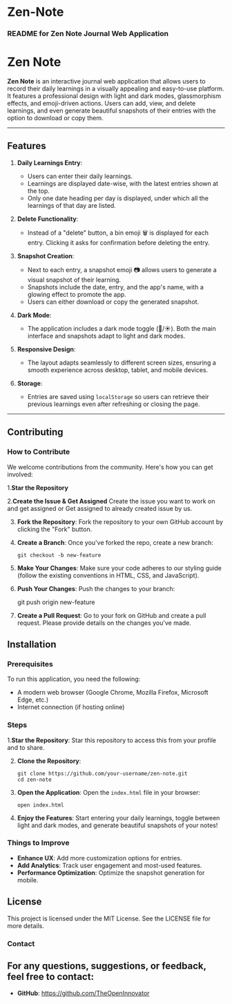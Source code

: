# Zen-Note

### README for Zen Note Journal Web Application

# Zen Note

**Zen Note** is an interactive journal web application that allows users to record their daily learnings in a visually appealing and easy-to-use platform. It features a professional design with light and dark modes, glassmorphism effects, and emoji-driven actions. Users can add, view, and delete learnings, and even generate beautiful snapshots of their entries with the option to download or copy them.

---

## Features

1. **Daily Learnings Entry**:
   - Users can enter their daily learnings.
   - Learnings are displayed date-wise, with the latest entries shown at the top.
   - Only one date heading per day is displayed, under which all the learnings of that day are listed.

2. **Delete Functionality**:
   - Instead of a "delete" button, a bin emoji 🗑️ is displayed for each entry. Clicking it asks for confirmation before deleting the entry.

3. **Snapshot Creation**:
   - Next to each entry, a snapshot emoji 📷 allows users to generate a visual snapshot of their learning.
   - Snapshots include the date, entry, and the app's name, with a glowing effect to promote the app.
   - Users can either download or copy the generated snapshot.

4. **Dark Mode**:
   - The application includes a dark mode toggle (🌙/☀️). Both the main interface and snapshots adapt to light and dark modes.

5. **Responsive Design**:
   - The layout adapts seamlessly to different screen sizes, ensuring a smooth experience across desktop, tablet, and mobile devices.

6. **Storage**:
   - Entries are saved using `localStorage` so users can retrieve their previous learnings even after refreshing or closing the page.

---
## Contributing

### How to Contribute

We welcome contributions from the community. Here's how you can get involved:

1.**Star the Repository**
   
2.**Create the Issue & Get Assigned**
   Create the issue you want to work on and get assigned or Get assigned to already created issue by us.
   
3.   **Fork the Repository**:
   Fork the repository to your own GitHub account by clicking the "Fork" button.

4. **Create a Branch**:
   Once you've forked the repo, create a new branch:
   ```
   git checkout -b new-feature
   ```

5. **Make Your Changes**:
   Make sure your code adheres to our styling guide (follow the existing conventions in HTML, CSS, and JavaScript).

6. **Push Your Changes**:
   Push the changes to your branch:
   
   git push origin new-feature
   

7. **Create a Pull Request**:
   Go to your fork on GitHub and create a pull request. Please provide details on the changes you've made.
   
## Installation

### Prerequisites
To run this application, you need the following:
- A modern web browser (Google Chrome, Mozilla Firefox, Microsoft Edge, etc.)
- Internet connection (if hosting online)

### Steps
1.**Star the Repository**:
   Star this repository to access this from your profile and to share.
   
2. **Clone the Repository**:
   ```
   git clone https://github.com/your-username/zen-note.git
   cd zen-note
   ```

3. **Open the Application**:
   Open the `index.html` file in your browser:
   ```
   open index.html
   ```

4. **Enjoy the Features**:
   Start entering your daily learnings, toggle between light and dark modes, and generate beautiful snapshots of your notes!





### Things to Improve
- **Enhance UX**: Add more customization options for entries.
- **Add Analytics**: Track user engagement and most-used features.
- **Performance Optimization**: Optimize the snapshot generation for mobile.





## License

This project is licensed under the MIT License. See the LICENSE file for more details.



### Contact

For any questions, suggestions, or feedback, feel free to contact:
-
- **GitHub**: https://github.com/TheOpenInnovator





